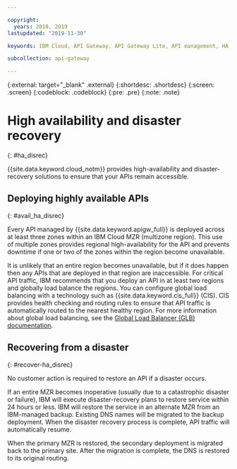 ```yaml
---

copyright:
  years: 2018, 2019
lastupdated: "2019-11-30"

keywords: IBM Cloud, API Gateway, API Gateway Lite, API management, HA, high availability, disaster recovery, downtime, down time, failure, catasrophe, region, multizone region, MZR

subcollection: api-gateway

---
```



{:external: target="_blank" .external} 
{:shortdesc: .shortdesc}
{:screen: .screen}
{:codeblock: .codeblock}
{:pre: .pre}
{:note: .note}

# High availability and disaster recovery
{: #ha_disrec}

{{site.data.keyword.cloud_notm}} provides high-availability and disaster-recovery solutions to ensure that your APIs remain accessible.


## Deploying highly available APIs
{: #avail_ha_disrec}

Every API managed by {{site.data.keyword.apigw_full}} is deployed across at least three zones within an IBM Cloud MZR (multizone region). This use of multiple zones provides regional high-availability for the API and prevents downtime if one or two of the zones within the region become unavailable.

It is unlikely that an entire region becomes unavailable, but if it does happen then any APIs that are deployed in that region are inaccessible. For critical API traffic, IBM recommends that you deploy an API in at least two regions and globally load balance the regions. You can configure global load balancing with a technology such as {{site.data.keyword.cis_full}} (CIS). CIS provides health checking and routing rules to ensure that API traffic is automatically routed to the nearest healthy region. For more information about global load balancing, see the [Global Load Balancer (GLB) documentation](/docs/infrastructure/cis?topic=cis-global-load-balancer-glb-concepts).


## Recovering from a disaster
{: #recover-ha_disrec}

No customer action is required to restore an API if a disaster occurs.

If an entire MZR becomes inoperative (usually due to a catastrophic disaster or failure), IBM will execute disaster-recovery plans to restore service within 24 hours or less. IBM will restore the service in an alternate MZR from an IBM-managed backup. Existing DNS names will be migrated to the backup deployment. When the disaster recovery process is complete, API traffic will automatically resume.

When the primary MZR is restored, the secondary deployment is migrated back to the primary site. After the migration is complete, the DNS is restored to its original routing.

